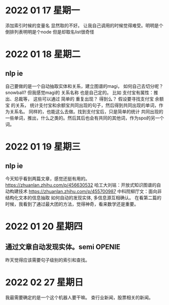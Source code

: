 # 2022 01 17 星期一 
添加索引时候的变量名 显然取的不好。 让我自己调用的时候觉得难受。明明是个倒排列表明明是个node 但是却取名list很奇怪

# 2022 01 18 星期二
## nlp ie
自己要做的是一个自动抽取实体和关系，建立图谱的magi， 
如何自己去切分呢？snowball?
但我感觉magi的 关系名称 也是自己定的。
比如 支付宝有属性：推出、总裁等， 这些可以通过 简单的 重复出现？ 得到么？
假设要寻找支付宝 余额宝 的关系，
统计支付宝和余额宝共同出现的句子，然后得到共同出现的单词，作为关系名。
同样的，也能这么去做。找到支付宝后，只是简单的统计 共同出现的一些单词，推出，什么之类的。然后其后也会有共同的其他词，作为spo的另一个词。

# 2022 01 19 星期三 
## nlp ie 
今天知乎看到两篇文章，感觉还挺有用的。
https://zhuanlan.zhihu.com/p/456630532 哈工大刘铭：开放式知识图谱的自动构建技术
https://zhuanlan.zhihu.com/p/455700987 中科院柳厅文：面向非结构化文本的信息抽取
如何自动的发现实体, 多信息源互相确认。
在看第二篇的时候，我看到了通过最大团的方法，觉得神奇，看来数学还是重要。

# 2022 01 20 星期四 
## 通过文章自动发现实体。semi OPENIE
昨天觉得应该需要句子级别的索引和查找。

# 2022 02 27 星期日
我最需要确定的是一个这个机器人要干嘛。
查行业新闻，股票相关的新闻。